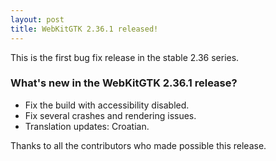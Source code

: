 ```yaml
---
layout: post
title: WebKitGTK 2.36.1 released!
---
```


This is the first bug fix release in the stable 2.36 series.

### What's new in the WebKitGTK 2.36.1 release?

 - Fix the build with accessibility disabled.
 - Fix several crashes and rendering issues.
 - Translation updates: Croatian.

Thanks to all the contributors who made possible this release.